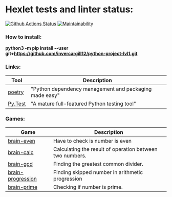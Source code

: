 # Hexlet tests and linter status:

[![Github Actions Status](https://github.com/noreplyyyy/python-project-49/workflows/hexlet-check/badge.svg)](https://github.com/noreplyyyy/python-project-49/actions)
[![Maintainability](https://api.codeclimate.com/v1/badges/ae622f279bc49ff6815b/maintainability)](https://codeclimate.com/github/noreplyyyy/python-project-49/maintainability)
### How to install:

__python3 -m pip install --user git+https://github.com/invercargill12/python-project-lvl1.git__

### Links:

| Tool                                                                        | Description                                             |
|-----------------------------------------------------------------------------|---------------------------------------------------------|
| [poetry](https://poetry.eustace.io/)                                        | "Python dependency management and packaging made easy"  |
| [Py.Test](https://pytest.org)                                               | "A mature full-featured Python testing tool"            |

### Games:

| Game                                                                        | Description                                             |
|-----------------------------------------------------------------------------|---------------------------------------------------------|
|<a href="https://asciinema.org/a/eRVKwRiS9G5Dp0YFEAHltlija">brain-even</a>   |Have to check is number is even                          |
|<a href="https://asciinema.org/a/Ya5PbzKqxp7o7A1F7EYYPJqat">brain-calc</a>   |Calculating the result of operation between two numbers. |
|<a href="https://asciinema.org/a/c13AuDzjV94L5mTtgaii4yK2f">brain-gcd</a>    |Finding the greatest common divider.                     |
|<a href="https://asciinema.org/a/zmhBdxlgIuhcIYvCADoDllMgH">brain-progression</a>|Finding skipped number in arithmetic progression     |
|<a href="https://asciinema.org/a/L5Kzov1pdGkBxXUkQwDxtljs7">brain-prime</a>  |Checking if number is prime.                             |

